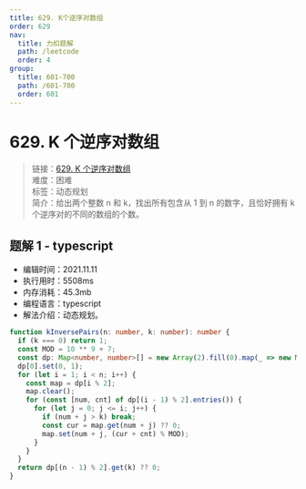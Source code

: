 ```yaml
---
title: 629. K个逆序对数组
order: 629
nav:
  title: 力扣题解
  path: /leetcode
  order: 4
group:
  title: 601-700
  path: /601-700
  order: 601
---
```


# 629. K 个逆序对数组

> 链接：[629. K 个逆序对数组](https://leetcode-cn.com/problems/k-inverse-pairs-array/)  
> 难度：困难  
> 标签：动态规划  
> 简介：给出两个整数 n 和 k，找出所有包含从 1 到 n 的数字，且恰好拥有 k 个逆序对的不同的数组的个数。

## 题解 1 - typescript

- 编辑时间：2021.11.11
- 执行用时：5508ms
- 内存消耗：45.3mb
- 编程语言：typescript
- 解法介绍：动态规划。

```typescript
function kInversePairs(n: number, k: number): number {
  if (k === 0) return 1;
  const MOD = 10 ** 9 + 7;
  const dp: Map<number, number>[] = new Array(2).fill(0).map(_ => new Map());
  dp[0].set(0, 1);
  for (let i = 1; i < n; i++) {
    const map = dp[i % 2];
    map.clear();
    for (const [num, cnt] of dp[(i - 1) % 2].entries()) {
      for (let j = 0; j <= i; j++) {
        if (num + j > k) break;
        const cur = map.get(num + j) ?? 0;
        map.set(num + j, (cur + cnt) % MOD);
      }
    }
  }
  return dp[(n - 1) % 2].get(k) ?? 0;
}
```
